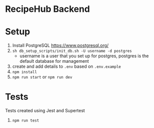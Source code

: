 # RecipeHub Backend

# Setup

1. Install PostgreSQL https://www.postgresql.org/
2. `sh db_setup_scripts/init_db.sh -U username -d postgres`
    - username is a user that you set up for postgres, postgres is the default database for management
3. create and add details to `.env` based on `.env.example`
4. `npm install`
5. `npm run start` or `npm run dev`

# Tests
Tests created using Jest and Supertest
1. `npm run test`